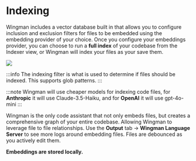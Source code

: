 # Indexing

Wingman includes a vector database built in that allows you to configure inclusion and exclusion filters for files to be embedded using the embedding provider of your choice. Once you configure your embeddings provider, you can choose to run a **full index** of your codebase from the Indexer view, or Wingman will index your files as your save them.

![](/Indexer.png)

:::info
The indexing filter is what is used to determine if files should be indexed. This supports glob patterns.
:::

:::note
Wingman will use cheaper models for indexing code files, for **Anthropic** it will use Claude-3.5-Haiku, and for **OpenAI** it will use gpt-4o-mini
:::

Wingman is the only code assistant that not only embeds files, but creates a comprehensive graph of your entire codebase. Allowing Wingman to leverage file to file relationships. Use the **Output** tab -> **Wingman Language Server** to see more logs around embedding files. Files are debounced as you actively edit them.

**Embeddings are stored locally.**
